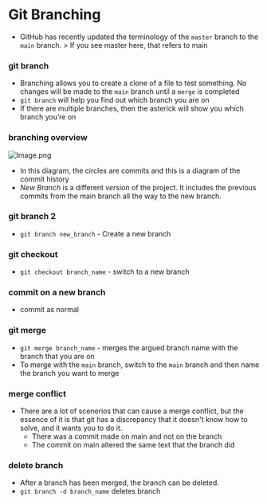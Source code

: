 # Git Branching

- GitHub has recently updated the terminology of the `master` branch to the `main` branch. > If you see master here, that refers to main

### git branch

- Branching allows you to create a clone of a file to test something. No changes will be made to the `main` branch until a `merge` is completed
- `git branch` will help you find out which branch you are on
- If there are multiple branches, then the asterick will show you which branch you’re on

### branching overview

![Image.png](https://res.craft.do/user/full/b4ae036d-e2e6-fd10-7e5e-f12ec518b2e1/doc/CA578467-1DA9-4F84-BEE2-B119C3D19227/8696A11E-33E8-4847-A881-9CECAA880488_2/D5tb4mcKkOllewKSQnOdzH5KKFaQgEBLOTAAVLARy0Ez/Image.png)

- In this diagram, the circles are commits and this is a diagram of the commit history
- *New Branch* is a different *version* of the project. It includes the previous commits from the main branch all the way to the new branch.

### git branch 2

- `git branch new_branch` - Create a new branch

### git checkout

- `git checkout branch_name` - switch to a new branch

### commit on a new branch

- commit as normal

### git merge

- `git merge branch_name` - merges the argued branch name with the branch that you are on
- To merge with the `main` branch, switch to the `main` branch and then name the branch you want to merge

### merge conflict

- There are a lot of scenerios that can cause a merge conflict, but the essence of it is that git has a discrepancy that it doesn't know how to solve, and it wants you to do it.
   - There was a commit made on main and not on the branch
   - The commit on main altered the same text that the branch did

### delete branch

- After a branch has been merged, the branch can be deleted.
- `git branch -d branch_name` deletes branch

